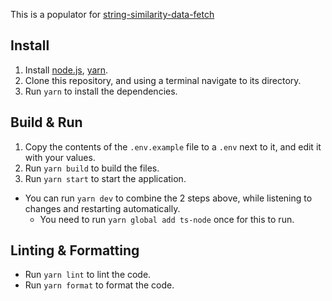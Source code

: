 This is a populator for [string-similarity-data-fetch](https://github.com/themetalfleece/string-similarity-data-fetch)

## Install

1. Install [node.js](https://nodejs.org/en/download/), [yarn](https://classic.yarnpkg.com/en/docs/install/).
2. Clone this repository, and using a terminal navigate to its directory.
3. Run `yarn` to install the dependencies.

## Build & Run

1. Copy the contents of the `.env.example` file to a `.env` next to it, and edit it with your values.
2. Run `yarn build` to build the files.
3. Run `yarn start` to start the application.

-   You can run `yarn dev` to combine the 2 steps above, while listening to changes and restarting automatically.
    -   You need to run `yarn global add ts-node` once for this to run.

## Linting & Formatting

-   Run `yarn lint` to lint the code.
-   Run `yarn format` to format the code.
